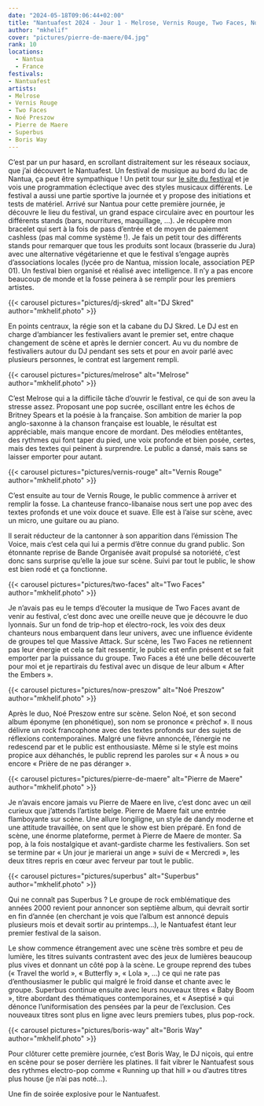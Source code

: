 ```yaml
---
date: "2024-05-18T09:06:44+02:00"
title: "Nantuafest 2024 - Jour 1 - Melrose, Vernis Rouge, Two Faces, Noé Preszow, Pierre de Maere, Superbus, Boris Way"
author: "mkhelif"
cover: "pictures/pierre-de-maere/04.jpg"
rank: 10
locations:
  - Nantua
  - France
festivals:
- Nantuafest
artists:
- Melrose
- Vernis Rouge
- Two Faces
- Noé Preszow
- Pierre de Maere
- Superbus
- Boris Way
---
```


C’est par un pur hasard, en scrollant distraitement sur les réseaux sociaux, que j’ai découvert le Nantuafest.
Un festival de musique au bord du lac de Nantua, ça peut être sympathique !
Un petit tour sur [le site du festival](https://www.nantuafest.fr/) et je vois une programmation éclectique avec des styles musicaux différents.
Le festival a aussi une partie sportive la journée et y propose des initiations et tests de matériel.
Arrivé sur Nantua pour cette première journée, je découvre le lieu du festival, un grand espace circulaire avec en pourtour les différents stands (bars, nourritures, maquillage, …).
Je récupère mon bracelet qui sert à la fois de pass d’entrée et de moyen de paiement cashless (pas mal comme système !).
Je fais un petit tour des différents stands pour remarquer que tous les produits sont locaux (brasserie du Jura) avec une alternative végétarienne et que le festival s’engage auprès d’associations locales (lycée pro de Nantua, mission locale, association PEP 01).
Un festival bien organisé et réalisé avec intelligence.
Il n’y a pas encore beaucoup de monde et la fosse peinera à se remplir pour les premiers artistes.


{{< carousel pictures="pictures/dj-skred" alt="DJ Skred" author="mkhelif.photo" >}}

En points centraux, la régie son et la cabane du DJ Skred.
Le DJ est en charge d’ambiancer les festivaliers avant le premier set, entre chaque changement de scène et après le dernier concert.
Au vu du nombre de festivaliers autour du DJ pendant ses sets et pour en avoir parlé avec plusieurs personnes, le contrat est largement rempli.


{{< carousel pictures="pictures/melrose" alt="Melrose" author="mkhelif.photo" >}}

C’est Melrose qui a la difficile tâche d’ouvrir le festival, ce qui de son aveu la stresse assez.
Proposant une pop sucrée, oscillant entre les échos de Britney Spears et la poésie à la française.
Son ambition de marier la pop anglo-saxonne à la chanson française est louable, le résultat est appréciable, mais manque encore de mordant.
Des mélodies entêtantes, des rythmes qui font taper du pied, une voix profonde et bien posée, certes, mais des textes qui peinent à surprendre.
Le public a dansé, mais sans se laisser emporter pour autant.


{{< carousel pictures="pictures/vernis-rouge" alt="Vernis Rouge" author="mkhelif.photo" >}}

C’est ensuite au tour de Vernis Rouge, le public commence à arriver et remplir la fosse.
La chanteuse franco-libanaise nous sert une pop avec des textes profonds et une voix douce et suave.
Elle est à l’aise sur scène, avec un micro, une guitare ou au piano.

Il serait réducteur de la cantonner à son apparition dans l’émission The Voice, mais c’est cela qui lui a permis d’être connue du grand public.
Son étonnante reprise de Bande Organisée avait propulsé sa notoriété, c’est donc sans surprise qu’elle la joue sur scène.
Suivi par tout le public, le show est bien rodé et ça fonctionne.


{{< carousel pictures="pictures/two-faces" alt="Two Faces" author="mkhelif.photo" >}}

Je n’avais pas eu le temps d’écouter la musique de Two Faces avant de venir au festival, c’est donc avec une oreille neuve que je découvre le duo lyonnais.
Sur un fond de trip-hop et électro-rock, les voix des deux chanteurs nous embarquent dans leur univers, avec une influence évidente de groupes tel que Massive Attack.
Sur scène, les Two Faces ne retiennent pas leur énergie et cela se fait ressentir, le public est enfin présent et se fait emporter par la puissance du groupe.
Two Faces a été une belle découverte pour moi et je repartirais du festival avec un disque de leur album « After the Embers ».


{{< carousel pictures="pictures/now-preszow" alt="Noé Preszow" author="mkhelif.photo" >}}

Après le duo, Noé Preszow entre sur scène.
Selon Noé, et son second album éponyme (en phonétique), son nom se prononce « prèchof ».
Il nous délivre un rock francophone avec des textes profonds sur des sujets de réflexions contemporaines.
Malgré une fièvre annoncée, l’énergie ne redescend par et le public est enthousiaste.
Même si le style est moins propice aux déhanchés, le public reprend les paroles sur « À nous » ou encore « Prière de ne pas déranger ».


{{< carousel pictures="pictures/pierre-de-maere" alt="Pierre de Maere" author="mkhelif.photo" >}}

Je n’avais encore jamais vu Pierre de Maere en live, c’est donc avec un œil curieux que j’attends l’artiste belge.
Pierre de Maere fait une entrée flamboyante sur scène. Une allure longiligne, un style de dandy moderne et une attitude travaillée, on sent que le show est bien préparé.
En fond de scène, une énorme plateforme, permet à Pierre de Maere de monter. 
Sa pop, à la fois nostalgique et avant-gardiste charme les festivaliers.
Son set se termine par « Un jour je marierai un ange » suivi de « Mercredi », les deux titres repris en cœur avec ferveur par tout le public.


{{< carousel pictures="pictures/superbus" alt="Superbus" author="mkhelif.photo" >}}

Qui ne connaît pas Superbus ?
Le groupe de rock emblématique des années 2000 revient pour annoncer son septième album, qui devrait sortir en fin d’année (en cherchant je vois que l’album est annoncé depuis plusieurs mois et devait sortir au printemps…),
le Nantuafest étant leur premier festival de la saison.

Le show commence étrangement avec une scène très sombre et peu de lumière, les titres suivants contrastent avec des jeux de lumières beaucoup plus vives et donnant un côté pop à la scène.
Le groupe reprend des tubes (« Travel the world », « Butterfly », « Lola », ...) ce qui ne rate pas d’enthousiasmer le public qui malgré le froid danse et chante avec le groupe.
Superbus continue ensuite avec leurs nouveaux titres « Baby Boom », titre abordant des thématiques contemporaines, et « Aseptisé » qui dénonce l’uniformisation des pensées par la peur de l’exclusion.
Ces nouveaux titres sont plus en ligne avec leurs premiers tubes, plus pop-rock.


{{< carousel pictures="pictures/boris-way" alt="Boris Way" author="mkhelif.photo" >}}

Pour clôturer cette première journée, c’est Boris Way, le DJ niçois, qui entre en scène pour se poser derrière les platines.
Il fait vibrer le Nantuafest sous des rythmes electro-pop comme « Running up that hill » ou d’autres titres plus house (je n’ai pas noté…).

Une fin de soirée explosive pour le Nantuafest.

